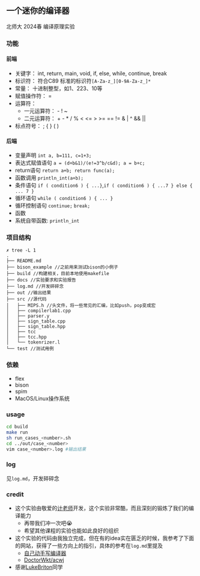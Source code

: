 ## 一个迷你的编译器

北师大 2024春 编译原理实验

### 功能

#### 前端

- 关键字： int, return, main, void, if, else, while, continue, break
- 标识符： 符合C89 标准的标识符`[A-Za-z_][0-9A-Za-z_]*`
- 常量： 十进制整型，如1、223、10等
- 赋值操作符： =
- 运算符：
    - 一元运算符： - ! ~
    - 二元运算符： + - * / % < <= > >= == != & | ^ && ||
- 标点符号： ; { } ( )

#### 后端

- 变量声明 `int a, b=111, c=1+3;`
- 表达式赋值语句 `a = (d+b&1)/(e!=3^b/c&d); a = b+c;`
- return语句  `return a+b; return func(a);`
- 函数调用 `println_int(a+b);`
- 条件语句 `if ( condition6 ) { ...}`,`if ( condition6 ) { ...7 } else { ... 7 }`
- 循环语句 `while ( condition6 ) { ... }`
- 循环控制语句 `continue;` `break;`
- 函数
- 系统自带函数: `println_int`

### 项目结构

```
✗ tree -L 1
.
├── README.md 
├── bison_example //之前用来测试bison的小例子
├── build //构建相关，目前本地使用makefile
├── docs //实验要求和实验报告
├── log.md //开发碎碎念
├── out //输出结果
├── src //源代码
│   ├── MIPS.h //头文件，将一些常见的汇编，比如push，pop变成宏
│   ├── compilerlab1.cpp
│   ├── parser.y
│   ├── sign_table.cpp
│   ├── sign_table.hpp
│   ├── tcc
│   ├── tcc.hpp
│   └── tokenrizer.l
└── test //测试用例
```



### 依赖
- flex
- bison
- spim
- MacOS/Linux操作系统




### usage

```sh
cd build
make run
sh run_cases_<number>.sh
cd ../out/case_<number>
vim case_<number>.log #输出结果

```

### log
见`log.md`，开发碎碎念


### credit
- 这个实验由敬爱的[计老师](https://github.com/jiweixing)开发，这个实验非常酷，而且深刻的锻炼了我们的编译能力
    - 再带我们冲一次吧😭
    - 希望其他课程的实验也能如此良好的组织
- 这个实验的代码由我独立完成，但在有的idea实在匮乏的时候，我参考了下面的网站，获得了一些方向上的指引，具体的参考在`log.md`里提及
    - [自己动手写编译器](https://pandolia.net/tinyc/index.html)
    - [DoctorWkt/acwj](https://github.com/DoctorWkt/acwj)
- 感谢[LukeBriton](https://github.com/LukeBriton)同学

